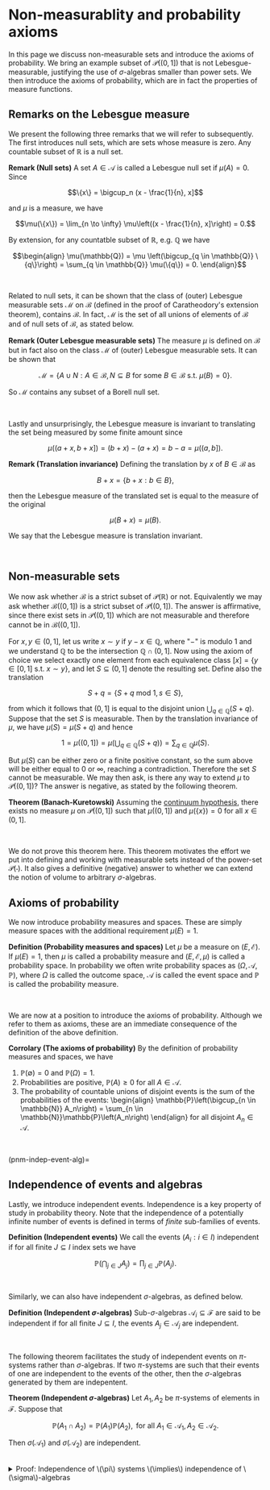 # Non-measurablity and probability axioms

In this page we discuss non-measurable sets and introduce the axioms of probability. We bring an example subset of $\mathcal{P}((0, 1])$ that is not Lebesgue-measurable, justifying the use of $\sigma$-algebras smaller than power sets. We then introduce the axioms of probability, which are in fact the properties of measure functions.

## Remarks on the Lebesgue measure

We present the following three remarks that we will refer to subsequently. The first introduces null sets, which are sets whose measure is zero. Any countable subset of $\mathbb{R}$ is a null set.

<div class="observation">

**Remark (Null sets)** A set $A \in \mathcal{A}$ is called a Lebesgue null set if $\mu(A) = 0$. Since
    
$$\{x\} = \bigcup_n (x - \frac{1}{n}, x]$$
    
and $\mu$ is a measure, we have

$$\mu(\{x\}) = \lim_{n \to \infty} \mu\left((x - \frac{1}{n}, x]\right) = 0.$$
    
By extension, for any countatble subset of $\mathbb{R}$, e.g. $\mathbb{Q}$ we have
    
$$\begin{align}
\mu(\mathbb{Q}) = \mu \left(\bigcup_{q \in \mathbb{Q}} \{q\}\right) = \sum_{q \in \mathbb{Q}} \mu(\{q\}) = 0.
\end{align}$$
    
</div>
<br>

Related to null sets, it can be shown that the class of (outer) Lebesgue measurable sets $\mathcal{M}$ on $\mathcal{B}$ (defined in the proof of Caratheodory's extension theorem), contains $\mathcal{B}$. In fact, $\mathcal{M}$ is the set of all unions of elements of $\mathcal{B}$ and of null sets of $\mathcal{B}$, as stated below.

<div class="observation">

**Remark (Outer Lebesgue measurable sets)** The measure $\mu$ is defined on $\mathcal{B}$ but in fact also on the class $\mathcal{M}$ of (outer) Lebesgue measurable sets. It can be shown that
    
$$ \mathcal{M} = \{A \cup N : A \in \mathcal{B}, N \subseteq B \text{ for some } B \in \mathcal{B} \text{ s.t. } \mu (B) = 0\}.$$
    
So $\mathcal{M}$ contains any subset of a Borell null set.
    
</div>
<br>


Lastly and unsurprisingly, the Lebesgue measure is invariant to translating the set being measured by some finite amount since

$$\mu((a + x, b + x]) = (b + x) - (a + x) = b - a = \mu((a, b]).$$

<div class="observation">

**Remark (Translation invariance)** Defining the translation by $x$ of $B \in \mathcal{B}$ as
    
$$ B + x = \{ b + x : b \in B \}, $$
    
then the Lebesgue measure of the translated set is equal to the measure of the original
    
$$\mu(B + x) = \mu(B).$$
    
We say that the Lebesgue measure is translation invariant.
    
</div>
<br>


## Non-measurable sets

We now ask whether $\mathcal{B}$ is a strict subset of $\mathcal{P}(\mathbb{R})$ or not. Equivalently we may ask whether $\mathcal{B}((0, 1])$ is a strict subset of $\mathcal{P}((0, 1])$. The answer is affirmative, since there exist sets in $\mathcal{P}((0, 1])$ which are not measurable and therefore cannot be in $\mathcal{B}((0, 1])$.

For $x, y \in (0, 1]$, let us write $x \sim y$ if $y - x \in \mathbb{Q}$, where "$-$" is modulo $1$ and we understand $\mathbb{Q}$ to be the intersection $\mathbb{Q} \cap (0, 1]$. Now using the axiom of choice we select exactly one element from each equivalence class $[x] = \{y \in [0, 1] \text{ s.t. } x \sim y\}$, and let $S \subseteq (0, 1]$ denote the resulting set. Define also the translation

$$S + q = \{S + q \text{ mod } 1, s \in S\},$$

from which it follows that $(0, 1]$ is equal to the disjoint union $\bigcup_{q \in \mathbb{Q}} (S + q)$. Suppose that the set $S$ is measurable. Then by the translation invariance of $\mu$, we have $\mu (S) = \mu (S + q)$ and hence

$$ 1 = \mu((0, 1]) = \mu\left( \bigcup_{q \in \mathbb{Q}} (S + q) \right) = \sum_{q \in \mathbb{Q}} \mu (S). $$

But $\mu(S)$ can be either zero or a finite positive constant, so the sum above will be either equal to $0$ or $\infty$, reaching a contradiction. Therefore the set $S$ cannot be measurable. We may then ask, is there any way to extend $\mu$ to $\mathcal{P}((0, 1])$? The answer is negative, as stated by the following theorem.

<div class="theorem">

**Theorem (Banach-Kuretowski)** Assuming the [continuum hypothesis](https://mathworld.wolfram.com/ContinuumHypothesis.html), there exists no measure $\mu$ on $\mathcal{P}((0, 1])$ such that $\mu((0, 1])$ and $\mu(\{x\}) = 0$ for all $x \in (0, 1]$.
    
</div>
<br>

We do not prove this theorem here. This theorem motivates the effort we put into defining and working with measurable sets instead of the power-set $\mathcal{P}(\cdot)$. It also gives a definitive (negative) answer to whether we can extend the notion of volume to arbitrary $\sigma$-algebras.

## Axioms of probability

We now introduce probability measures and spaces. These are simply measure spaces with the additional requirement $\mu(E) = 1$.

<div class="definition">

**Definition (Probability measures and spaces)** Let $\mu$ be a measure on $(E, \mathcal{E})$. If $\mu(E) = 1$, then $\mu$ is called a probability measure and $(E, \mathcal{E}, \mu)$ is called a probability space. In probability we often write probability spaces as $(\Omega, \mathcal{A}, \mathbb{P})$, where $\Omega$ is called the outcome space, $\mathcal{A}$ is called the event space and $\mathbb{P}$ is called the probability measure.
    
</div>
<br>

We are now at a position to introduce the axioms of probability. Although we refer to them as axioms, these are an immediate consequence of the definition of the above definition.

<div class="lemma">

**Corrolary (The axioms of probability)** By the definition of probability measures and spaces, we have
    
1. $\mathbb{P}(\emptyset) = 0$ and $\mathbb{P}(\Omega) = 1$.
2. Probabilities are positive, $\mathbb{P}(A) \geq 0$ for all $A \in \mathcal{A}$.
3. The probability of countable unions of disjoint events is the sum of the probabilities of the events:  \begin{align} \mathbb{P}\left(\bigcup_{n \in \mathbb{N}} A_n\right) = \sum_{n \in \mathbb{N}}\mathbb{P}\left(A_n\right) \end{align} for all disjoint $A_n \in \mathcal{A}$.
    
</div>
<br>

(pnm-indep-event-alg)=
## Independence of events and algebras

Lastly, we introduce independent events. Independence is a key property of study in probability theory. Note that the independence of a potentially infinite number of events is defined in terms of *finite* sub-families of events.

<div class="definition">

**Definition (Independent events)** We call the events $(A_i : i \in I)$ independent if for all finite $J \subseteq I$ index sets we have
    
$$ \mathbb{P}\left(\bigcap_{j \in J} A_j \right) = \prod_{j \in J} \mathbb{P}(A_j).$$
    
</div>
<br>

Similarly, we can also have independent $\sigma$-algebras, as defined below.

<div class="definition">

**Definition (Independent $\sigma$-algebras)** Sub-$\sigma$-algebras $\mathcal{A}_i \subseteq \mathcal{F}$ are said to be independent if for all finite $J \subseteq I$, the events $A_j \in \mathcal{A}_j$ are independent.
    
</div>
<br>

The following theorem facilitates the study of independent events on $\pi$-systems rather than $\sigma$-algebras. If two $\pi$-systems are such that their events of one are independent to the events of the other, then the $\sigma$-algebras generated by them are indepentent.

<div class="theorem">

**Theorem (Independent $\sigma$-algebras)** Let $A_1, A_2$ be $\pi$-systems of elements in $\mathcal{F}$. Suppose that
    
$$ \mathbb{P}(A_1 \cap A_2) = \mathbb{P}(A_1)\mathbb{P}(A_2), \text{ for all } A_1 \in \mathcal{A}_1, A_2 \in \mathcal{A}_2.$$

Then $\sigma(\mathcal{A}_1)$ and $\sigma(\mathcal{A}_2)$ are independent.
    
</div>
<br>

<details class="proof">
<summary>Proof: Independence of \(\pi\) systems \(\implies\) independence of \(\sigma\)-algebras</summary>

Fix $A_1 \in \mathcal{A}_1$ and define the measures $\mu(A) = \mathbb{P}(A \cap A_1)$ and $\nu(A) = \mathbb{P}(A)\mathbb{P}(A_1)$. These are finite measures and $\mu(\Omega) = \nu(\Omega) = \mathbb{P}(A_1)$. By assumption we have 
    
$$\mathbb{P}(A_1 \cup A_2) = \mathbb{P}(A_1)\mathbb{P}(A_2) \text{ for all } A_1 \in \mathcal{A}_1, A_2 \in \mathcal{A}_2$$
    
from which it follows that $\mu(A) = \nu(A)$ for all $A \in \mathcal{A}_2$. Since $\mu$ and $\nu$ are finite measures which agree on the $\pi$-system $A_2$, they also agree on $\sigma(A_2)$ by the {ref}`uniqueness theorem<pnm-uniqueness>`. Similarly, fixing $A_2 \in \mathcal{A}_2$ and repeating the argument, we arrive at
    
$$ \mathbb{P}(A_1 \cup A_2) = \mathbb{P}(A_1)\mathbb{P}(A_2) \text{ for all } A_1 \in \sigma(\mathcal{A}_1), A_2 \in \sigma(\mathcal{A}_2).$$
    
</details>
<br>